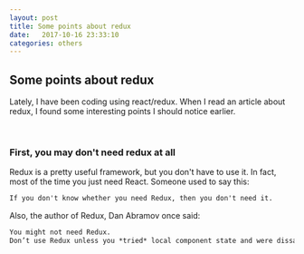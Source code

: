 ```yaml
---
layout: post
title: Some points about redux
date:   2017-10-16 23:33:10
categories: others
---
```


<h2>Some points about redux</h2>

<p>Lately, I have been coding using react/redux. When I read an article about redux, I found some interesting points I should notice earlier.</p><br/>

<h3>First, you may don't need redux at all</h3>

<p>Redux is a pretty useful framework, but you don't have to use it. In fact, most of the time you just need React. Someone used to say this:</p>

```markdown
If you don't know whether you need Redux, then you don't need it.
```

<p>Also, the author of Redux, Dan Abramov once said:</p>

```markdown
You might not need Redux.
Don’t use Redux unless you *tried* local component state and were dissatisfied. 
```
